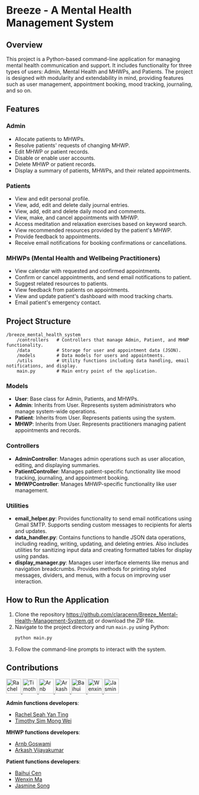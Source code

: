 
# Breeze - A Mental Health Management System

## Overview

This project is a Python-based command-line application for managing mental health communication and support. It includes functionality for three types of users: Admin, Mental Health and MHWPs, and Patients. The project is designed with modularity and extendability in mind, providing features such as user management, appointment booking, mood tracking, journaling, and so on.

## Features

### Admin
- Allocate patients to MHWPs.
- Resolve patients' requests of changing MHWP.
- Edit MHWP or patient records.
- Disable or enable user accounts.
- Delete MHWP or patient records.
- Display a summary of patients, MHWPs, and their related appointments.

### Patients
- View and edit personal profile.
- View, add, edit and delete daily journal entries.
- View, add, edit and delete daily mood and comments.
- View, make, and cancel appointments with MHWP.
- Access meditation and relaxation exercises based on keyword search.
- View recommended resources provided by the patient's MHWP.
- Provide feedback to appointments.
- Receive email notifications for booking confirmations or cancellations.

### MHWPs (Mental Health and Wellbeing Practitioners)
- View calendar with requested and confirmed appointments.
- Confirm or cancel appointments, and send email notifications to patient.
- Suggest related resources to patients.
- View feedback from patients on appointments.
- View and update patient's dashboard with mood tracking charts.
- Email patient's emergency contact.

## Project Structure

```
/breeze_mental_health_system
    /controllers   # Controllers that manage Admin, Patient, and MHWP functionality.
    /data          # Storage for user and appointment data (JSON).
    /models        # Data models for users and appointments.
    /utils         # Utility functions including data handling, email notifications, and display.
    main.py        # Main entry point of the application.
```

### Models
- **User**: Base class for Admin, Patients, and MHWPs.
- **Admin**: Inherits from User. Represents system administrators who manage system-wide operations.
- **Patient**: Inherits from User. Represents patients using the system.
- **MHWP**: Inherits from User. Represents practitioners managing patient appointments and records.

### Controllers
- **AdminController**: Manages admin operations such as user allocation, editing, and displaying summaries.
- **PatientController**: Manages patient-specific functionality like mood tracking, journaling, and appointment booking.
- **MHWPController**: Manages MHWP-specific functionality like user management.

### Utilities
- **email_helper.py**: Provides functionality to send email notifications using Gmail SMTP. Supports sending custom messages to recipients for alerts and updates.
- **data_handler.py**: Contains functions to handle JSON data operations, including reading, writing, updating, and deleting entries. Also includes utilities for sanitizing input data and creating formatted tables for display using pandas.
- **display_manager.py**: Manages user interface elements like menus and navigation breadcrumbs. Provides methods for printing styled messages, dividers, and menus, with a focus on improving user interaction.

## How to Run the Application
1. Clone the repository https://github.com/claracenn/Breeze_Mental-Health-Management-System.git or download the ZIP file.
2. Navigate to the project directory and run `main.py` using Python:
   ```bash
   python main.py
   ```
3. Follow the command-line prompts to interact with the system.

## Contributions
<p => <a href="https://github.com/timothysim"> <img src="https://github.com/timothysim.png?size=100" width="40" height="40" alt="Rachel Seah Yan Ting" /> </a> <a href="https://github.com/racheiii"> <img src="https://github.com/racheiii.png?size=100" width=40" height="40" alt="Timothy Sim Mong Wei" /> </a> <a href="https://github.com/TrashP"> <img src="https://github.com/TrashP.png?size=100" width="40" height="40" alt="Arnb Goswami" /> </a> <a href="https://github.com/arkash55"> <img src="https://github.com/arkash55.png?size=100" width="40" height="40" alt="Arkash Vijayakumar" /> </a> <a href="https://github.com/claracenn"> <img src="https://github.com/claracenn.png?size=100" width="40" height="40" alt="Baihui Cen" /> </a> <a href="https://github.com/mawenxin01"> <img src="https://github.com/mawenxin01.png?size=100" width="40" height="40" alt="Wenxin Ma" /> </a> <a href="https://github.com/JasmineSong666"> <img src="https://github.com/JasmineSong666.png?size=100" width="40" height="40" alt="Jasmine Song" /> </a> </p>

**Admin functions developers**:
- [Rachel Seah Yan Ting](https://github.com/timothysim)
- [Timothy Sim Mong Wei](https://github.com/racheiii)

**MHWP functions developers**:
- [Arnb Goswami](https://github.com/TrashP)
- [Arkash Vijayakumar](https://github.com/arkash55)

**Patient functions developers**:
- [Baihui Cen](https://github.com/claracenn)
- [Wenxin Ma](https://github.com/mawenxin01)
- [Jasmine Song](https://github.com/JasmineSong666)


